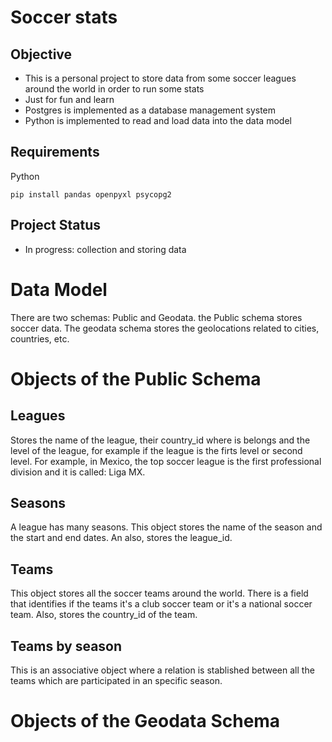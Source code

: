 # Soccer stats

## Objective 
* This is a personal project to store data from some soccer leagues around the world in order to run some stats
* Just for fun and learn
* Postgres is implemented as a database management system
* Python is implemented to read and load data into the data model

## Requirements
Python
```
pip install pandas openpyxl psycopg2
```


## Project Status
* In progress: collection and storing data

# Data Model
There are two schemas: Public and Geodata. the Public schema stores soccer data. The geodata schema stores the geolocations related to cities, countries, etc.

# Objects of the Public Schema
## Leagues
Stores the name of the league, their country_id where is belongs and the level of the league, for example if the league is the firts level or second level. For example, in Mexico, the top soccer league is the first professional division and it is called: Liga MX. 

## Seasons
A league has many seasons. This object stores the name of the season and the start and end dates. An also, stores the league_id. 

## Teams
This object stores all the soccer teams around the world. There is a field that identifies if the teams it's a club soccer team or it's a national soccer team. Also, stores the country_id of the team.

## Teams by season
This is an associative object where a relation is stablished between all the teams which are participated in an specific season.

# Objects of the Geodata Schema
